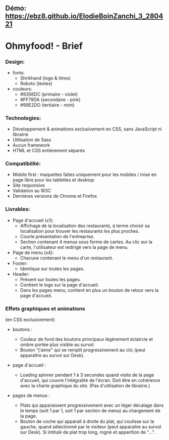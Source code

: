 ## Démo: https://ebz8.github.io/ElodieBoinZanchi_3_280421

# Ohmyfood! - Brief
### Design:
* fonts:
    - Shrikhand (logo & titres)
    - Roboto (textes)
* couleurs:
    - #9356DC (primaire - violet)
    - #FF79DA (secondaire - pink)
    - #99E2DO (tertiaire - mint)

### Technologies:
* Développement & animations exclusivement en CSS, sans JavaScript ni librairie
* Utilisation de Sass
* Aucun framework
* HTML et CSS entièrement séparés

### Compatibilité:
* Mobile first : maquettes faites uniquement pour les mobiles / mise en page libre pour les tablettes et desktop
* Site responsive
* Validation au W3C
* Dernières versions de Chrome et Firefox

### Livrables:
* Page d'accueil (x1): 
    - Affichage de la localisation des restaurants, à terme choisir sa localisation pour trouver les restaurants les plus proches.
    - Courte présentation de l'entreprise.
    - Section contenant 4 menus sous forme de cartes. Au clic sur la carte, l'utilisateur est redirigé vers la page de menu.
* Page de menu (x4):
    - Chacune contenant le menu d'un restaurant.
* Footer:
    - Identique sur toutes les pages.
* Header:
    - Présent sur toutes les pages.
    - Contient le logo sur la page d'accueil.
    - Dans les pages menu, contient en plus un bouton de retour vers la page d'accueil.

### Effets graphiques et animations
(en CSS exclusivement)
* boutons :
    - Couleur de fond des boutons principaux légèrement éclaircie et ombre portée plus visible au survol.
    - Bouton "j'aime" qui se remplit progressivement au clic (peut apparaître au survol sur Desk).

* page d'accueil :
    - Loading spinner pendant 1 à 3 secondes quand visite de la page d'accueil, qui couvre l'intégralité de l'écran. Doit être en cohérence avec la charte graphique du site. (Pas d'utilisation de librairie.)

* pages de menus :
    - Plats qui apparaissent progressivement avec un léger décalage dans le temps (soit 1 par 1, soit 1 par section de menu) au chargement de la page.
    - Bouton de coche qui apparait à droite du plat, qui coulisse sur la gauche, quand sélectionné par le visiteur (peut apparaitre au survol sur Desk). Si intitulé de plat trop long, rogné et apparition de "...".
